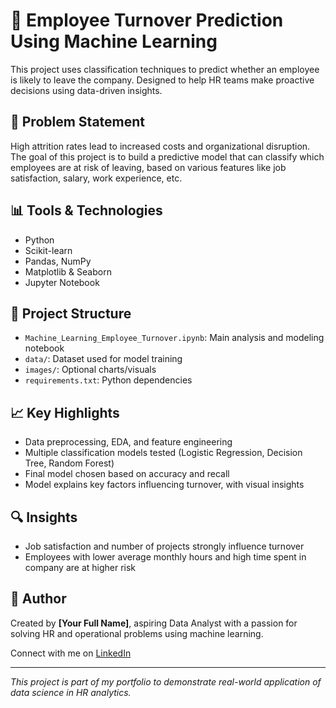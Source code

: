 # 🧠 Employee Turnover Prediction Using Machine Learning

This project uses classification techniques to predict whether an employee is likely to leave the company. Designed to help HR teams make proactive decisions using data-driven insights.

## 🚀 Problem Statement

High attrition rates lead to increased costs and organizational disruption. The goal of this project is to build a predictive model that can classify which employees are at risk of leaving, based on various features like job satisfaction, salary, work experience, etc.

## 📊 Tools & Technologies

- Python
- Scikit-learn
- Pandas, NumPy
- Matplotlib & Seaborn
- Jupyter Notebook

## 📁 Project Structure

- `Machine_Learning_Employee_Turnover.ipynb`: Main analysis and modeling notebook
- `data/`: Dataset used for model training
- `images/`: Optional charts/visuals
- `requirements.txt`: Python dependencies

## 📈 Key Highlights

- Data preprocessing, EDA, and feature engineering
- Multiple classification models tested (Logistic Regression, Decision Tree, Random Forest)
- Final model chosen based on accuracy and recall
- Model explains key factors influencing turnover, with visual insights

## 🔍 Insights

- Job satisfaction and number of projects strongly influence turnover
- Employees with lower average monthly hours and high time spent in company are at higher risk

## 👤 Author

Created by **[Your Full Name]**, aspiring Data Analyst with a passion for solving HR and operational problems using machine learning.

Connect with me on [LinkedIn](https://www.linkedin.com/in/your-profile)

---

*This project is part of my portfolio to demonstrate real-world application of data science in HR analytics.*
